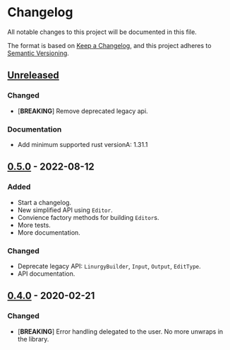 # Changelog

All notable changes to this project will be documented in this file.

The format is based on [Keep a Changelog](https://keepachangelog.com/en/1.0.0/),
and this project adheres to [Semantic
Versioning](https://semver.org/spec/v2.0.0.html).

## [Unreleased]

### Changed

- [**BREAKING**] Remove deprecated legacy api.

### Documentation

- Add minimum supported rust versionA: 1.31.1

## [0.5.0] - 2022-08-12

### Added

- Start a changelog.
- New simplified API using `Editor`.
- Convience factory methods for building `Editor`s.
- More tests.
- More documentation.

### Changed

- Deprecate legacy API: `LinurgyBuilder`, `Input`, `Output`, `EditType`.
- API documentation.

## [0.4.0] - 2020-02-21

### Changed

- [**BREAKING**] Error handling delegated to the user. No more unwraps in the
  library.

[Unreleased]: https://github.com/sonro/linurgy/compare/v0.5.0...HEAD
[0.5.0]: https://github.com/sonro/linurgy/releases/tag/v0.5.0
[0.4.0]: https://github.com/sonro/linurgy/releases/tag/v0.4.0
